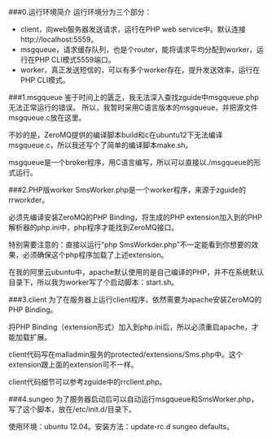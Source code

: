 ###0.运行环境简介
运行环境分为三个部分：  
* client，向web服务器发送请求，运行在PHP web service中。默认连接http://localhost:5559。
* msgqueue，请求缓存队列，也是个router，能将请求平均分配到worker，运行在PHP CLI模式5559端口。  
* worker，真正发送短信的，可以有多个worker存在，提升发送效率，运行在PHP CLI模式。

###1.msgqueue 
鉴于时间上的匮乏，我无法深入查找zguide中msgqueue.php无法正常运行的错误。
所以，我暂时采用C语言版本的msgqueue，并把源文件msgqueue.c放在这里。  

不妙的是，ZeroMQ提供的编译脚本build和c在ubuntu12下无法编译msgqueue.c，所以我还写个了简单的编译脚本make.sh。

msgqueue是一个broker程序，用C语言编写，所以可以直接以./msgqueue的形式运行。

###2.PHP版worker
SmsWorker.php是一个worker程序，来源于zguide的rrworkder。

必须先编译安装ZeroMQ的PHP Binding，将生成的PHP extension加入到的PHP解析器的php.ini中，php程序才能找到ZeroMQ接口。

特别需要注意的：直接以运行“php SmsWorkder.php”不一定能看到你想要的效果，必须确保这个php程序加载了上述extension。

在我的阿里云ubuntu中，apache默认使用的是自己编译的PHP，并不在系统默认目录下，所以我为worker写了个启动脚本：start.sh。

###3.client
为了在服务器上运行client程序，依然需要为apache安装ZeroMQ的PHP Binding。

将PHP Binding（extension形式）加入到php.ini后，所以必须重启apache，才能加载扩展。

client代码写在malladmin服务的protected/extensions/Sms.php中。这个extension跟上面的extension可不一样。

client代码细节可以参考zguide中的rrclient.php。

###4.sungeo
为了服务器启动后可以自动运行msgqueue和SmsWorker.php，写了这个脚本，放在/etc/init.d/目录下。

使用环境：ubuntu 12.04。安装方法：update-rc.d sungeo defaults。
